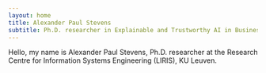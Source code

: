 ```yaml
---
layout: home
title: Alexander Paul Stevens
subtitle: Ph.D. researcher in Explainable and Trustworthy AI in Business Process Outcome Prediction
---
```


<p align="justify">
Hello, my name is Alexander Paul Stevens, Ph.D. researcher at the Research Centre for Information Systems Engineering (LIRIS), KU Leuven.
